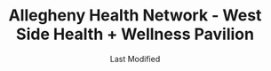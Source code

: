 ---
layout: location-page
date: Last Modified
description: "Local COVID-19 testing is available at Allegheny Health Network - West Side Health + Wellness Pavilion in Erie, Pennsylvania, USA."
permalink: "locations/pennsylvania/erie/allegheny-health-network-west-side-health-wellness-pavilion/"
tags:
  - locations
  - pennsylvania
title: Allegheny Health Network - West Side Health + Wellness Pavilion
uniqueName: allegheny-health-network-west-side-health-wellness-pavilion
state: Pennsylvania
stateAbbr: PA
hood: "Allegheny County"
address: "4247 West Ridge Road"
city: "Erie"
zip: "16506"
zipsNearby: "14710 14712 14716 14718 14720 14722 14723 14724 14726 14751 14041 14728 14756 14048 14166 14730 14732 14733 14061 14736 14062 14063 14738 14740 14742 14081 14701 14702 14747 14750 14752 14757 14758 14767 14129 14769 14772 14775 14135 14781 14136 14782 14138 14783 14784 14785 14168 14787 16110 16401 16475 16111 16402 16403 16311 16404 16432 16312 16313 16113 16114 16314 16405 16316 16406 16317 16407 16410 16411 16412 16444 16413 16321 16322 16501 16502 16503 16504 16505 16506 16507 16508 16509 16510 16511 16512 16514 16515 16522 16530 16531 16534 16538 16541 16544 16546 16550 16553 16563 16565 16415 16323 16124 16416 16417 16420 16125 16327 16130 16421 16422 16131 16328 16329 16133 16134 16374 16423 16424 16426 16335 16388 16427 16428 16430 16301 16340 16341 16342 16343 16344 16345 16433 16145 16319 16346 16151 16434 16435 16436 16153 16350 16351 16352 16353 16354 16360 16154 16438 16362 16440 16364 16365 16366 16367 16368 16369 16441 16442 16370 16443 16371 44003 44004 44005 44010 44404 44030 44032 44417 44418 44041 44424 44047 44048 44428 44057 44064 44450 44068 44453 44076 44081 44082 44084 44085 44086 44088 44093 44099 16532 16533 16554" 
mapUrl: "http://maps.apple.com/?q=Allegheny+Health+Network+-+West+Side+Health+Wellness+Pavilion&address=4247+West+Ridge+Road,Erie,Pennsylvania,16506"
locationType: Drive-thru
phone: "412-689-7348"
website: "https://www.ahn.org/coronavirus/where-to-go-for-help/testing"
onlineBooking: undefined
closed: undefined
closedUpdate: April 20th, 2020
notes: "By appointment only. Requires doctor's referral. Only for individuals with symptoms. Requires phone screen."
days: Weekdays
hours: 9AM-5PM
altDays: Saturdays
altHours: 9AM-1PM
ctaMessage: Learn more
ctaUrl: "https://www.ahn.org/coronavirus/where-to-go-for-help/testing"
---